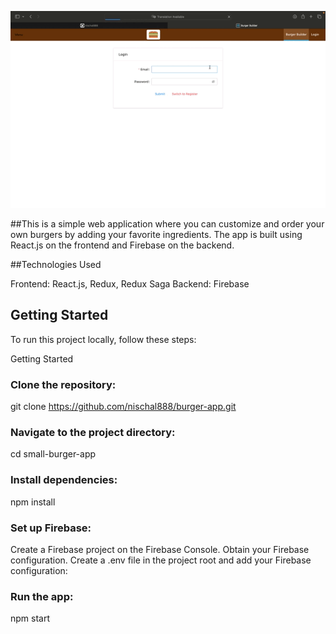 ![](burgerapp.gif)

##This is a simple web application where you can customize and order your own burgers by adding your favorite ingredients. The app is built using React.js on the frontend and Firebase on the backend.

##Technologies Used

Frontend: React.js, Redux, Redux Saga
Backend: Firebase

## Getting Started


To run this project locally, follow these steps:

Getting Started

### Clone the repository:

git clone https://github.com/nischal888/burger-app.git



### Navigate to the project directory:

cd small-burger-app

### Install dependencies:

npm install

### Set up Firebase:

Create a Firebase project on the Firebase Console.
Obtain your Firebase configuration.
Create a .env file in the project root and add your Firebase configuration:

### Run the app:

npm start

